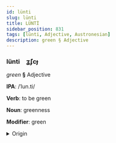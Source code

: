 ```yaml
---
id: lünti
slug: lünti
title: LÜNTİ
sidebar_position: 831
tags: [lünti, Adjective, Austronesian]
description: green § Adjective
---
```


### lünti&emsp;<span kind="abugida">ʓ̃ʄcɟ</span>

*green* **§** Adjective

**IPA**: /ˈlun.ti/

**Verb**: to be green

**Noun**: greenness

**Modifier**: green

<details>
    <summary>Origin</summary>
    Tagalog lungti [lʊnˈtiʔ]<br/>
    <em>Austronesian Language Family</em>
</details>